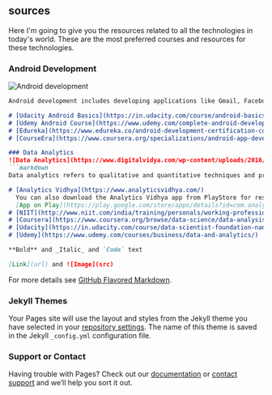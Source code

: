 ## sources

Here I'm going to give you the resources related to all the technologies in today's world. These are the most preferred courses and resources for these technologies.
### Android Development
![Android development](http://blog.appliedis.com/wp-content/uploads/2013/11/android1.png)
```markdown
Android development includes developing applications like Gmail, Facebook, Whatsapp, Twitter etc.

# [Udacity Android Basics](https://in.udacity.com/course/android-basics-nanodegree-by-google--nd803)
# [Udemy Android Course](https://www.udemy.com/complete-android-developer-course/)
# [Edureka](https://www.edureka.co/android-development-certification-course)
# [CourseEra](https://www.coursera.org/specializations/android-app-development)

### Data Analytics
![Data Analytics](https://www.digitalvidya.com/wp-content/uploads/2016/12/data-analytics1-1170x628.jpg)
```markdown
Data analytics refers to qualitative and quantitative techniques and processes used to enhance productivity and business profits.

# [Analytics Vidhya](https://www.analyticsvidhya.com/) 
  You can also download the Analytics Vidhya app from PlayStore for resources regarding data analytics.
  [App on Play](https://play.google.com/store/apps/details?id=com.analyticsvidhya.android)
# [NIIT](http://www.niit.com/india/training/personals/working-professionals/big-data-analytics)
# [Coursera](https://www.coursera.org/browse/data-science/data-analysis)
# [Udacity](https://in.udacity.com/course/data-scientist-foundation-nanodegree--nd025-indsc)
# [Udemy](https://www.udemy.com/courses/business/data-and-analytics/)

**Bold** and _Italic_ and `Code` text

[Link](url) and ![Image](src)
```

For more details see [GitHub Flavored Markdown](https://guides.github.com/features/mastering-markdown/).

### Jekyll Themes

Your Pages site will use the layout and styles from the Jekyll theme you have selected in your [repository settings](https://github.com/PratyushaThumiki/pratyushathumiki.github.io/settings). The name of this theme is saved in the Jekyll `_config.yml` configuration file.

### Support or Contact

Having trouble with Pages? Check out our [documentation](https://help.github.com/categories/github-pages-basics/) or [contact support](https://github.com/contact) and we’ll help you sort it out.
